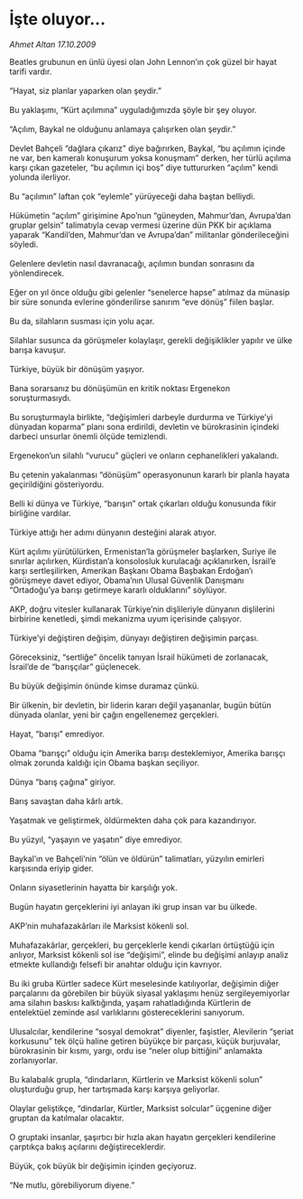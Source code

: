 # İşte oluyor...

*Ahmet Altan 17.10.2009*

<div class="taraf_structure_2col_1zq">
<div class="margen_n">



 <p>Beatles grubunun en ünlü üyesi olan John Lennon’ın çok güzel bir hayat tarifi vardır. <br/><br/>“Hayat, siz planlar yaparken olan şeydir.” <br/><br/>Bu yaklaşımı, “Kürt açılımına” uyguladığımızda şöyle bir şey oluyor. <br/><br/>“Açılım, Baykal ne olduğunu anlamaya çalışırken olan şeydir.” <br/><br/>Devlet Bahçeli “dağlara çıkarız” diye bağırırken, Baykal, “bu açılımın içinde ne var, ben kameralı konuşurum yoksa konuşmam” derken, her türlü açılıma karşı çıkan gazeteler, “bu açılımın içi boş” diye tuttururken “açılım” kendi yolunda ilerliyor. <br/><br/>Bu “açılımın” laftan çok “eylemle” yürüyeceği daha baştan belliydi. <br/><br/>Hükümetin “açılım” girişimine Apo’nun “güneyden, Mahmur’dan, Avrupa’dan gruplar gelsin” talimatıyla cevap vermesi üzerine dün PKK bir açıklama yaparak “Kandil’den, Mahmur’dan ve Avrupa’dan” militanlar gönderileceğini söyledi. <br/><br/>Gelenlere devletin nasıl davranacağı, açılımın bundan sonrasını da yönlendirecek. <br/><br/>Eğer on yıl önce olduğu gibi gelenler “senelerce hapse” atılmaz da münasip bir süre sonunda evlerine gönderilirse sanırım “eve dönüş” fiilen başlar. <br/><br/>Bu da, silahların susması için yolu açar. <br/><br/>Silahlar susunca da görüşmeler kolaylaşır, gerekli değişiklikler yapılır ve ülke barışa kavuşur. <br/><br/>Türkiye, büyük bir dönüşüm yaşıyor. <br/><br/>Bana sorarsanız bu dönüşümün en kritik noktası Ergenekon soruşturmasıydı. <br/><br/>Bu soruşturmayla birlikte, “değişimleri darbeyle durdurma ve Türkiye’yi dünyadan koparma” planı sona erdirildi, devletin ve bürokrasinin içindeki darbeci unsurlar önemli ölçüde temizlendi. <br/><br/>Ergenekon’un silahlı “vurucu” güçleri ve onların cephanelikleri yakalandı. <br/><br/>Bu çetenin yakalanması “dönüşüm” operasyonunun kararlı bir planla hayata geçirildiğini gösteriyordu. <br/><br/>Belli ki dünya ve Türkiye, “barışın” ortak çıkarları olduğu konusunda fikir birliğine vardılar. <br/><br/>Türkiye attığı her adımı dünyanın desteğini alarak atıyor. <br/><br/>Kürt açılımı yürütülürken, Ermenistan’la görüşmeler başlarken, Suriye ile sınırlar açılırken, Kürdistan’a konsolosluk kurulacağı açıklanırken, İsrail’e karşı sertleşilirken, Amerikan Başkanı Obama Başbakan Erdoğan’ı görüşmeye davet ediyor, Obama’nın Ulusal Güvenlik Danışmanı “Ortadoğu’ya barışı getirmeye kararlı olduklarını” söylüyor. <br/><br/>AKP, doğru vitesler kullanarak Türkiye’nin dişlileriyle dünyanın dişlilerini birbirine kenetledi, şimdi mekanizma uyum içerisinde çalışıyor. <br/><br/>Türkiye’yi değiştiren değişim, dünyayı değiştiren değişimin parçası. <br/><br/>Göreceksiniz, “sertliğe” öncelik tanıyan İsrail hükümeti de zorlanacak, İsrail’de de “barışçılar” güçlenecek. <br/><br/>Bu büyük değişimin önünde kimse duramaz çünkü. <br/><br/>Bir ülkenin, bir devletin, bir liderin kararı değil yaşananlar, bugün bütün dünyada olanlar, yeni bir çağın engellenemez gerçekleri. <br/><br/>Hayat, “barışı” emrediyor. <br/><br/>Obama “barışçı” olduğu için Amerika barışı desteklemiyor, Amerika barışçı olmak zorunda kaldığı için Obama başkan seçiliyor. <br/><br/>Dünya “barış çağına” giriyor. <br/><br/>Barış savaştan daha kârlı artık. <br/><br/>Yaşatmak ve geliştirmek, öldürmekten daha çok para kazandırıyor. <br/><br/>Bu yüzyıl, “yaşayın ve yaşatın” diye emrediyor. <br/><br/>Baykal’ın ve Bahçeli’nin “ölün ve öldürün” talimatları, yüzyılın emirleri karşısında eriyip gider. <br/><br/>Onların siyasetlerinin hayatta bir karşılığı yok. <br/><br/>Bugün hayatın gerçeklerini iyi anlayan iki grup insan var bu ülkede. <br/><br/>AKP’nin muhafazakârları ile Marksist kökenli sol. <br/><br/>Muhafazakârlar, gerçekleri, bu gerçeklerle kendi çıkarları örtüştüğü için anlıyor, Marksist kökenli sol ise “değişimi”, elinde bu değişimi anlayıp analiz etmekte kullandığı felsefi bir anahtar olduğu için kavrıyor. <br/><br/>Bu iki gruba Kürtler sadece Kürt meselesinde katılıyorlar, değişimin diğer parçalarını da görebilen bir büyük siyasal yaklaşımı henüz sergileyemiyorlar ama silahın baskısı kalktığında, yaşam rahatladığında Kürtlerin de entelektüel zeminde asıl varlıklarını göstereceklerini sanıyorum. <br/><br/>Ulusalcılar, kendilerine “sosyal demokrat” diyenler, faşistler, Alevilerin “şeriat korkusunu” tek ölçü haline getiren büyükçe bir parçası, küçük burjuvalar, bürokrasinin bir kısmı, yargı, ordu ise “neler olup bittiğini” anlamakta zorlanıyorlar. <br/><br/>Bu kalabalık grupla, “dindarların, Kürtlerin ve Marksist kökenli solun” oluşturduğu grup, her tartışmada karşı karşıya geliyorlar. <br/><br/>Olaylar geliştikçe, “dindarlar, Kürtler, Marksist solcular” üçgenine diğer gruptan da katılmalar olacaktır. <br/><br/>O gruptaki insanlar, şaşırtıcı bir hızla akan hayatın gerçekleri kendilerine çarptıkça bakış açılarını değiştireceklerdir. <br/><br/>Büyük, çok büyük bir değişimin içinden geçiyoruz. <br/><br/>“Ne mutlu, görebiliyorum diyene.”</p>
<br/>
<br/>
<br/>



<br/>


<div id="taraf_not">
</div>

</div>


</div>
